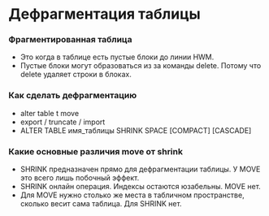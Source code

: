 # Дефрагментация таблицы


### Фрагментированная таблица
  - Это когда в таблице есть пустые блоки до линии HWM.
  - Пустые блоки могут образоваться из за команды delete. Потому что delete удаляет строки в блоках.


### Как сделать дефрагментацию
  - alter table t move
  - export / truncate / import
  - ALTER TABLE имя_таблицы SHRINK SPACE [COMPACT] [CASCADE]
	
	
### Какие основные различия move от shrink 
  - SHRINK предназначен прямо для дефрагментации таблицы. У MOVE это всего лишь побочный эффект.
  - SHRINK онлайн операция. Индексы остаются юзабельны. MOVE нет.
  - Для MOVE нужно столько же места в табличном пространстве, сколько весит сама таблица. Для SHRINK нет.
